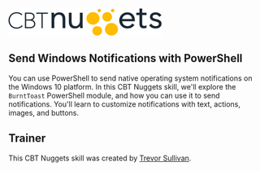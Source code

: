 ![CBT Nuggets Logo](https://raw.githubusercontent.com/cbttrevor/powershell-notifications/master/assets/cbt-logo.svg)

## Send Windows Notifications with PowerShell

You can use PowerShell to send native operating system notifications on the Windows 10 platform.
In this CBT Nuggets skill, we'll explore the `BurntToast` PowerShell module, and how you can use it to send notifications.
You'll learn to customize notifications with text, actions, images, and buttons.

## Trainer

This CBT Nuggets skill was created by [Trevor Sullivan](https://learn.gg/trevor-sullivan).
